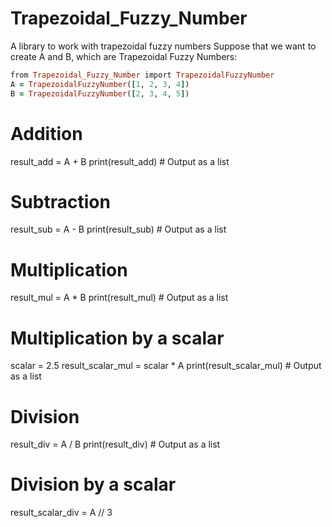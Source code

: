 # Trapezoidal_Fuzzy_Number
A library to work with trapezoidal fuzzy numbers
Suppose that we want to create A and B, which are Trapezoidal Fuzzy Numbers:
```ruby
from Trapezoidal_Fuzzy_Number import TrapezoidalFuzzyNumber
A = TrapezoidalFuzzyNumber([1, 2, 3, 4])
B = TrapezoidalFuzzyNumber([2, 3, 4, 5])
```

# Addition
result_add = A + B
print(result_add)  # Output as a list

# Subtraction
result_sub = A - B
print(result_sub)  # Output as a list

# Multiplication
result_mul = A * B
print(result_mul)  # Output as a list

# Multiplication by a scalar
scalar = 2.5
result_scalar_mul = scalar * A
print(result_scalar_mul)  # Output as a list

# Division
result_div = A / B
print(result_div)  # Output as a list

# Division by a scalar
result_scalar_div = A // 3
